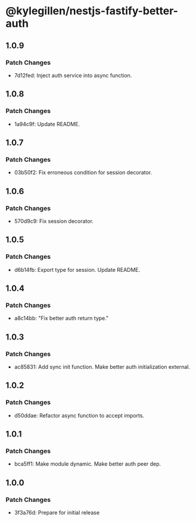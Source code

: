 # @kylegillen/nestjs-fastify-better-auth

## 1.0.9

### Patch Changes

- 7d12fed: Inject auth service into async function.

## 1.0.8

### Patch Changes

- 1a94c9f: Update README.

## 1.0.7

### Patch Changes

- 03b50f2: Fix erroneous condition for session decorator.

## 1.0.6

### Patch Changes

- 570d9c9: Fix session decorator.

## 1.0.5

### Patch Changes

- d6b14fb: Export type for session. Update README.

## 1.0.4

### Patch Changes

- a8c14bb: "Fix better auth return type."

## 1.0.3

### Patch Changes

- ac85831: Add sync init function. Make better auth initialization external.

## 1.0.2

### Patch Changes

- d50ddae: Refactor async function to accept imports.

## 1.0.1

### Patch Changes

- bca5ff1: Make module dynamic. Make better auth peer dep.

## 1.0.0

### Patch Changes

- 3f3a76d: Prepare for initial release
